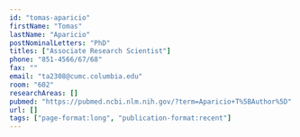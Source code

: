 ```yaml
---
id: "tomas-aparicio"
firstName: "Tomas"
lastName: "Aparicio"
postNominalLetters: "PhD"
titles: ["Associate Research Scientist"]
phone: "851-4566/67/68"
fax: ""
email: "ta2308@cumc.columbia.edu"
room: "602"
researchAreas: []
pubmed: "https://pubmed.ncbi.nlm.nih.gov/?term=Aparicio+T%5BAuthor%5D"
url: []
tags: ["page-format:long", "publication-format:recent"]
---
```

